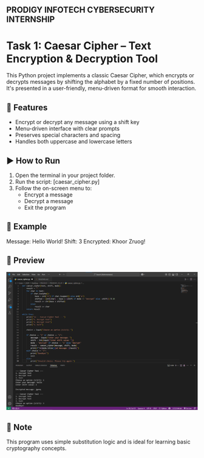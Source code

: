 ## PRODIGY INFOTECH CYBERSECURITY INTERNSHIP ##
# Task 1: Caesar Cipher – Text Encryption & Decryption Tool

This Python project implements a classic Caesar Cipher, which encrypts or decrypts messages by shifting the alphabet by a fixed number of positions. It's presented in a user-friendly, menu-driven format for smooth interaction.

## 🔧 Features
- Encrypt or decrypt any message using a shift key
- Menu-driven interface with clear prompts
- Preserves special characters and spacing
- Handles both uppercase and lowercase letters

## ▶️ How to Run
1. Open the terminal in your project folder.
2. Run the script: [caesar_cipher.py]
3. Follow the on-screen menu to:
    - Encrypt a message
    - Decrypt a message
    - Exit the program

## 📌 Example
Message: Hello World!
Shift: 3
Encrypted: Khoor Zruog!

## 📸 Preview
![Task List Preview](./preview.png)

## 📝 Note
This program uses simple substitution logic and is ideal for learning basic cryptography concepts.